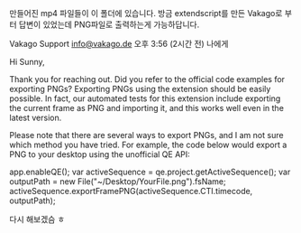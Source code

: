 만들어진 mp4 파일들이 이 폴더에 있습니다.
방금 extendscript를 만든 Vakago로 부터 답변이 있었는데
PNG파일로 출력하는게 가능하답니다.

Vakago Support <info@vakago.de>
오후 3:56 (2시간 전)
나에게

Hi Sunny,

Thank you for reaching out. Did you refer to the official code examples for exporting PNGs? Exporting PNGs using the extension should be easily possible. In fact, our automated tests for this extension include exporting the current frame as PNG and importing it, and this works well even in the latest version.

Please note that there are several ways to export PNGs, and I am not sure which method you have tried. For example, the code below would export a PNG to your desktop using the unofficial QE API:

app.enableQE();
var activeSequence = qe.project.getActiveSequence();
var outputPath = new File("~/Desktop/YourFile.png").fsName;
activeSequence.exportFramePNG(activeSequence.CTI.timecode, outputPath);

다시 해보겠슴 ㅎ
